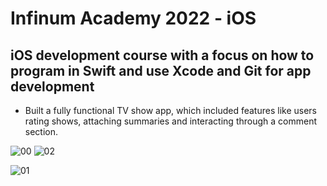 # Infinum Academy 2022 - iOS

## iOS development course with a focus on how to program in Swift and use Xcode and Git for app development

- Built a fully functional TV show app, which included features like users rating shows, attaching summaries and interacting through a comment section.
  

![00](https://github.com/jovicjakov/ios-academy-homework-jovicjakov/assets/61785604/0f190a4b-2af5-4973-85f8-5eddba0f99c1)     ![02](https://github.com/jovicjakov/ios-academy-homework-jovicjakov/assets/61785604/e1ea6711-a3ab-4363-bddd-0dbdc85ba7f0)

![01](https://github.com/jovicjakov/ios-academy-homework-jovicjakov/assets/61785604/97eb3aa7-1597-497b-9178-21c3b11af436)


